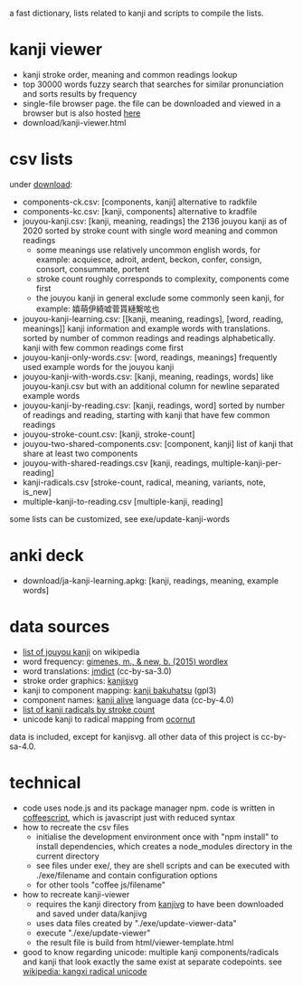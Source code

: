 a fast dictionary, lists related to kanji and scripts to compile the lists.

# kanji viewer
* kanji stroke order, meaning and common readings lookup
* top 30000 words fuzzy search that searches for similar pronunciation and sorts results by frequency
* single-file browser page. the file can be downloaded and viewed in a browser but is also hosted [here](http://sph.mn/other/kanji-viewer.html)
* download/kanji-viewer.html

# csv lists
under [download](download):
* components-ck.csv: [components, kanji] alternative to radkfile
* components-kc.csv: [kanji, components] alternative to kradfile
* jouyou-kanji.csv: [kanji, meaning, readings] the 2136 jouyou kanji as of 2020 sorted by stroke count with single word meaning and common readings
  * some meanings use relatively uncommon english words, for example: acquiesce, adroit, ardent, beckon, confer, consign, consort, consummate, portent
  * stroke count roughly corresponds to complexity, components come first
  * the jouyou kanji in general exclude some commonly seen kanji, for example: 嬉萌伊綺嘘菅貰縺繋呟也
* jouyou-kanji-learning.csv: [[kanji, meaning, readings], [word, reading, meanings]] kanji information and example words with translations. sorted by number of common readings and readings alphabetically. kanji with few common readings come first
* jouyou-kanji-only-words.csv: [word, readings, meanings] frequently used example words for the jouyou kanji
* jouyou-kanji-with-words.csv: [kanji, meaning, readings, words] like jouyou-kanji.csv but with an additional column for newline separated example words
* jouyou-kanji-by-reading.csv: [kanji, readings, word] sorted by number of readings and reading, starting with kanji that have few common readings
* jouyou-stroke-count.csv: [kanji, stroke-count]
* jouyou-two-shared-components.csv: [component, kanji] list of kanji that share at least two components
* jouyou-with-shared-readings.csv [kanji, readings, multiple-kanji-per-reading]
* kanji-radicals.csv [stroke-count, radical, meaning, variants, note, is_new]
* multiple-kanji-to-reading.csv [multiple-kanji, reading]

some lists can be customized, see exe/update-kanji-words

# anki deck
* download/ja-kanji-learning.apkg: [kanji, readings, meaning, example words]

# data sources
* [list of jouyou kanji](https://en.wikipedia.org/wiki/List_of_j%C5%8Dy%C5%8D_kanji) on wikipedia
* word frequency: [gimenes, m., & new, b. (2015) wordlex](http://www.lexique.org/?page_id=250)
* word translations: [jmdict](http://www.edrdg.org/jmdict/j_jmdict.html) (cc-by-sa-3.0)
* stroke order graphics: [kanjisvg](https://github.com/KanjiVG/kanjivg/releases)
* kanji to component mapping: [kanji bakuhatsu](https://github.com/ScottOglesby/kanji-bakuhatsu) (gpl3)
* component names: [kanji alive](https://github.com/kanjialive/kanji-data-media) language data (cc-by-4.0)
* [list of kanji radicals by stroke count](https://en.wikipedia.org/wiki/List_of_kanji_radicals_by_stroke_count)
* unicode kanji to radical mapping from [ocornut](https://gist.github.com/ocornut/18844be7446b63d936e4fab8fb5e6e01)

data is included, except for kanjisvg. all other data of this project is cc-by-sa-4.0.

# technical
* code uses node.js and its package manager npm. code is written in [coffeescript](http://coffeescript.org), which is javascript just with reduced syntax
* how to recreate the csv files
  * initialise the development environment once with "npm install" to install dependencies, which creates a node_modules directory in the current directory
  * see files under exe/, they are shell scripts and can be executed with ./exe/filename and contain configuration options
  * for other tools "coffee js/filename"
* how to recreate kanji-viewer
  * requires the kanji directory from [kanjivg](https://github.com/KanjiVG/kanjivg) to have been downloaded and saved under data/kanjivg
  * uses data files created by "./exe/update-viewer-data"
  * execute "./exe/update-viewer"
  * the result file is build from html/viewer-template.html
* good to know regarding unicode: multiple kanji components/radicals and kanji that look exactly the same exist at separate codepoints. see [wikipedia: kangxi radical unicode](https://en.wikipedia.org/wiki/Kangxi_radical#Unicode)
